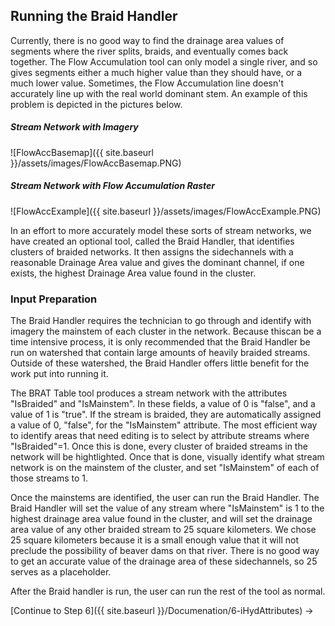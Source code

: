 ## Running the Braid Handler

Currently, there is no good way to find the drainage area values of segments where the river splits, braids, and eventually comes back together. The Flow Accumulation tool can only model a single river, and so gives segments either a much higher value than they should have, or a much lower value. Sometimes, the Flow Accumulation line doesn't accurately line up with the real world dominant stem. An example of this problem is depicted in the pictures below. 

##### Stream Network with Imagery
![FlowAccBasemap]({{ site.baseurl }}/assets/images/FlowAccBasemap.PNG)
##### Stream Network with Flow Accumulation Raster
![FlowAccExample]({{ site.baseurl }}/assets/images/FlowAccExample.PNG)

In an effort to more accurately model these sorts of stream networks, we have created an optional tool, called the Braid Handler, that identifies clusters of braided networks. It then assigns the sidechannels with a reasonable Drainage Area value and gives the dominant channel, if one exists, the highest Drainage Area value found in the cluster.

### Input Preparation
The Braid Handler requires the technician to go through and identify with imagery the mainstem of each cluster in the network. Because thiscan be a time intensive process, it is only recommended that the Braid Handler be run on watershed that contain large amounts of heavily braided streams. Outside of these watershed, the Braid Handler offers little benefit for the work put into running it.

The BRAT Table tool produces a stream network with the attributes "IsBraided" and "IsMainstem". In these fields, a value of 0 is "false", and a value of 1 is "true". If the stream is braided, they are automatically assigned a value of 0, "false", for the "IsMainstem" attribute. The most efficient way to identify areas that need editing is to select by attribute streams where "IsBraided"=1. Once this is done, every cluster of braided streams in the network will be hightlighted. Once that is done, visually identify what stream network is on the mainstem of the cluster, and set "IsMainstem" of each of those streams to 1.

Once the mainstems are identified, the user can run the Braid Handler. The Braid Handler will set the value of any stream where "IsMainstem" is 1 to the highest drainage area value found in the cluster, and will set the drainage area value of any other braided stream to 25 square kilometers. We chose 25 square kilometers because it is a small enough value that it will not preclude the possibility of beaver dams on that river. There is no good way to get an accurate value of the drainage area of these sidechannels, so 25 serves as a placeholder.

After the Braid handler is run, the user can run the rest of the tool as normal.

[Continue to Step 6]({{ site.baseurl }}/Documenation/6-iHydAttributes) ->